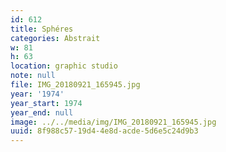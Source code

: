 ```yaml
---
id: 612
title: Sphéres
categories: Abstrait
w: 81
h: 63
location: graphic studio
note: null
file: IMG_20180921_165945.jpg
year: '1974'
year_start: 1974
year_end: null
image: ../../media/img/IMG_20180921_165945.jpg
uuid: 8f988c57-19d4-4e8d-acde-5d6e5c24d9b3
---
```


